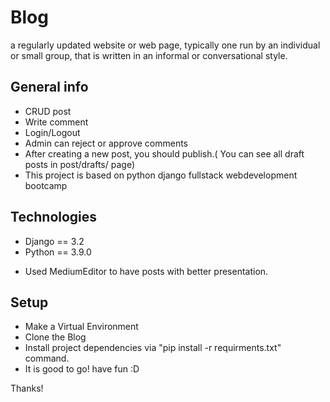 # Blog
a regularly updated website or web page, typically one run by an individual or small group, that is written in an informal or conversational style.

## General info
- CRUD post
- Write comment
- Login/Logout
- Admin can reject or approve comments
- After creating a new post, you should publish.( You can see all draft posts in post/drafts/ page)
- This project is based on python django fullstack webdevelopment bootcamp

## Technologies
- Django == 3.2
- Python == 3.9.0
* Used MediumEditor to have posts with better presentation.

## Setup
* Make a Virtual Environment
* Clone the Blog
* Install project dependencies via "pip install -r requirments.txt" command.
* It is good to go! have fun :D

Thanks!
